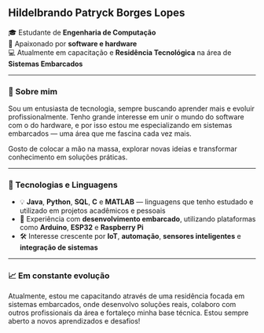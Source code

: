 ## Hildelbrando Patryck Borges Lopes

🎓 Estudante de **Engenharia de Computação**  
🔧 Apaixonado por **software e hardware**  
💻 Atualmente em capacitação e **Residência Tecnológica** na área de **Sistemas Embarcados**

---

### 🚀 Sobre mim

Sou um entusiasta de tecnologia, sempre buscando aprender mais e evoluir profissionalmente. Tenho grande interesse em unir o mundo do software com o do hardware, e por isso estou me especializando em sistemas embarcados — uma área que me fascina cada vez mais.

Gosto de colocar a mão na massa, explorar novas ideias e transformar conhecimento em soluções práticas.

---

### 🧠 Tecnologias e Linguagens

- 💡 **Java**, **Python**, **SQL**, **C** e **MATLAB** — linguagens que tenho estudado e utilizado em projetos acadêmicos e pessoais
- 🔌 Experiência com **desenvolvimento embarcado**, utilizando plataformas como **Arduino**, **ESP32** e **Raspberry Pi**
- 🛠️ Interesse crescente por **IoT**, **automação**, **sensores inteligentes** e **integração de sistemas**

---

### 📈 Em constante evolução

Atualmente, estou me capacitando através de uma residência focada em sistemas embarcados, onde desenvolvo soluções reais, colaboro com outros profissionais da área e fortaleço minha base técnica. Estou sempre aberto a novos aprendizados e desafios!
